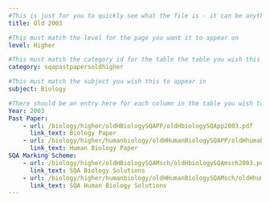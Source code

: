 ```yaml
---
#This is just for you to quickly see what the file is - it can be anything you want
title: Old 2003

#This must match the level for the page you want it to appear on
level: Higher

#This must match the category id for the table the table you wish this to appear in
category: sqapastpapersoldhigher

#This must match the subject you wish this to appear in
subject: Biology

#There should be an entry here for each column in the table you wish to populate:
Year: 2003
Past Paper:
    - url: /biology/higher/oldHBiologySQAPP/oldHbiologySQApp2003.pdf
      link_text: Biology Paper
    - url: /biology/higher/humanbiology/oldHHumanBiologySQAPP/oldHhumabioSQApp2003.pdf
      link_text: Human Biology Paper
SQA Marking Scheme:
    - url: /biology/higher/oldHBiologySQAMsch/oldHbiologySQAmsch2003.pdf
      link_text: SQA Biology Solutions
    - url: /biology/higher/humanbiology/oldHHumanBiologySQAMsch/oldHhumanbioSQAmsch2003.pdf
      link_text: SQA Human Biology Solutions
---
```


